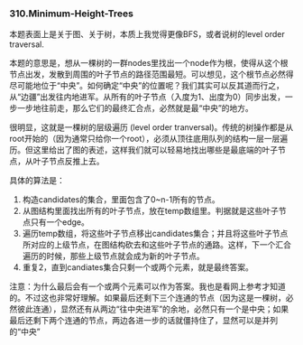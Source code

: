 ### 310.Minimum-Height-Trees

本题表面上是关于图、关于树，本质上我觉得更像BFS，或者说树的level order traversal.

本题的意思是，想从一棵树的一群nodes里找出一个node作为根，使得从这个根节点出发，发散到周围的叶子节点的路径范围最短。可以想见，这个根节点必然得尽可能地位于“中央”。如何确定“中央”的位置呢？我们其实可以反其道而行之，从“边疆”出发往内地进军。从所有的叶子节点（入度为1、出度为0）同步出发，一步一步地往前走，那么它们的最终汇合点，必然就是最“中央”的地方。

很明显，这就是一棵树的层级遍历 (level order tranversal)。传统的树操作都是从root开始的（因为通常只给你一个root），必须从顶往底用队列的结构一层一层遍历。但这里给出了图的表述，这样我们就可以轻易地找出哪些是最底端的叶子节点，从叶子节点反推上去。

具体的算法是：

1. 构造candidates的集合，里面包含了0~n-1所有的节点。
2. 从图结构里面找出所有的叶子节点，放在temp数组里。判据就是这些叶子节点只有一个edge。
3. 遍历temp数组，将这些叶子节点移出candidates集合；并且将这些叶子节点所对应的上级节点，在图结构砍去和这些叶子节点的通路。这样，下一个汇合遍历的时候，那些上级节点就会成为新的叶子节点。
4. 重复2，直到candiates集合只剩一个或两个元素，就是最终答案。

注意：为什么最后会有一个或两个元素可以作为答案。我也是看网上参考才知道的。不过这也非常好理解。如果最后还剩下三个连通的节点（因为这是一棵树，必然彼此连通），显然还有从两边“往中央进军”的余地，必然只有一个是中央；如果最后还剩下两个连通的节点，两边各进一步的话就僵持住了，显然可以是并列的“中央”
